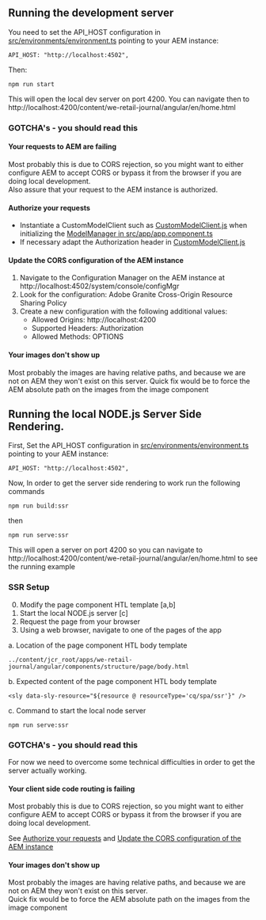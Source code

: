 ## Running the development server

You need to set the API_HOST configuration in [src/environments/environment.ts](https://github.com/adobe/aem-sample-we-retail-journal/blob/master/angular-app/src/environments/environment.ts#L7) pointing to your AEM instance:

```API_HOST: "http://localhost:4502",```

Then:

```
npm run start
```
This will open the local dev server on port 4200. You can navigate then to http://localhost:4200/content/we-retail-journal/angular/en/home.html

### GOTCHA's - you should read this

#### Your requests to AEM are failing
Most probably this is due to CORS rejection, so you might want to either configure AEM to accept CORS or bypass it from the browser if you are doing local development.  
Also assure that your request to the AEM instance is authorized.

#### Authorize your requests
* Instantiate a CustomModelClient such as [CustomModelClient.js](https://github.com/adobe/aem-sample-we-retail-journal/blob/master/angular-app/CustomModelClient.js) 
when initializing the [ModelManager in src/app/app.component.ts](https://github.com/adobe/aem-sample-we-retail-journal/blob/master/angular-app/src/app/app.component.ts#L52)
* If necessary adapt the Authorization header in [CustomModelClient.js](https://github.com/adobe/aem-sample-we-retail-journal/blob/master/angular-app/CustomModelClient.js#L20) 

#### Update the CORS configuration of the AEM instance
1. Navigate to the Configuration Manager on the AEM instance at http://localhost:4502/system/console/configMgr
2. Look for the configuration: Adobe Granite Cross-Origin Resource Sharing Policy
3. Create a new configuration with the following additional values:
    * Allowed Origins: http://localhost:4200
    * Supported Headers: Authorization
    * Allowed Methods: OPTIONS
    
#### Your images don't show up
Most probably the images are having relative paths, and because we are not on AEM they won't exist on this server.
Quick fix would be to force the AEM absolute path on the images from the image component

## Running the local NODE.js Server Side Rendering.  
First, Set the API_HOST configuration in [src/environments/environment.ts](https://github.com/adobe/aem-sample-we-retail-journal/blob/master/angular-app/src/environments/environment.ts#L7) pointing to your AEM instance:

```API_HOST: "http://localhost:4502",```

Now, In order to get the server side rendering to work run the following commands
```
npm run build:ssr
```
then 
```
npm run serve:ssr
```

This will open a server on port 4200 so you can navigate to http://localhost:4200/content/we-retail-journal/angular/en/home.html to see the running example

### SSR Setup

0. Modify the page component HTL template [a,b]
1. Start the local NODE.js server [c]
2. Request the page from your browser
3. Using a web browser, navigate to one of the pages of the app

a. Location of the page component HTL body template
```
../content/jcr_root/apps/we-retail-journal/angular/components/structure/page/body.html
```

b. Expected content of the page component HTL body template
```
<sly data-sly-resource="${resource @ resourceType='cq/spa/ssr'}" />
```

c. Command to start the local node server
```
npm run serve:ssr
```

### GOTCHA's - you should read this

For now we need to overcome some technical difficulties in order to get the server actually working.

#### Your client side code routing is failing
Most probably this is due to CORS rejection, so you might want to either configure AEM to accept CORS or bypass it from the browser if you are doing local development.

See [Authorize your requests](####authorize-your-requests )
and [Update the CORS configuration of the AEM instance](####update-the-cors-configuration-of-the-AEM-instance)


#### Your images don't show up
Most probably the images are having relative paths, and because we are not on AEM they won't exist on this server.  
Quick fix would be to force the AEM absolute path on the images from the image component
